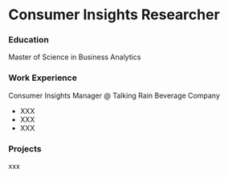 # Consumer Insights Researcher

### Education
Master of Science in Business Analytics 

### Work Experience 
Consumer Insights Manager @ Talking Rain Beverage Company 
- XXX
- XXX
- XXX

### Projects 
xxx

